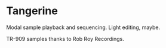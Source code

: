 # Tangerine
Modal sample playback and sequencing. Light editing, maybe.

TR-909 samples thanks to Rob Roy Recordings.
